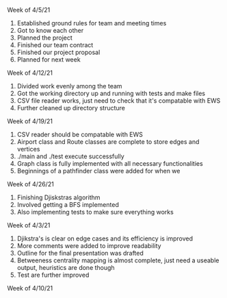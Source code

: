 Week of 4/5/21
1. Established ground rules for team and meeting times
2. Got to know each other
3. Planned the project
4. Finished our team contract
5. Finished our project proposal
6. Planned for next week

Week of 4/12/21
1. Divided work evenly among the team
2. Got the working directory up and running with tests and make files
3. CSV file reader works, just need to check that it's compatable with EWS
4. Further cleaned up directory structure

Week of 4/19/21
1. CSV reader should be compatable with EWS
2. Airport class and Route classes are complete to store edges and vertices
3. ./main and ./test execute successfully
4. Graph class is fully implemented with all necessary functionalities
5. Beginnings of a pathfinder class were added for when we 


Week of 4/26/21
1. Finishing Djiskstras algorithm
2. Involved getting a BFS implemented
3. Also implementing tests to make sure everything works

Week of 4/3/21
1. Djikstra's is clear on edge cases and its efficiency is improved
2. More comments were added to improve readability
3. Outline for the final presentation was drafted
4. Betweeness centrality mapping is almost complete, just need a useable output, heuristics are done though
5. Test are further improved

Week of 4/10/21
